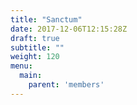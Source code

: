 ```yaml
---
title: "Sanctum"
date: 2017-12-06T12:15:28Z
draft: true
subtitle: ""
weight: 120
menu:
  main:
    parent: 'members'
---
```


